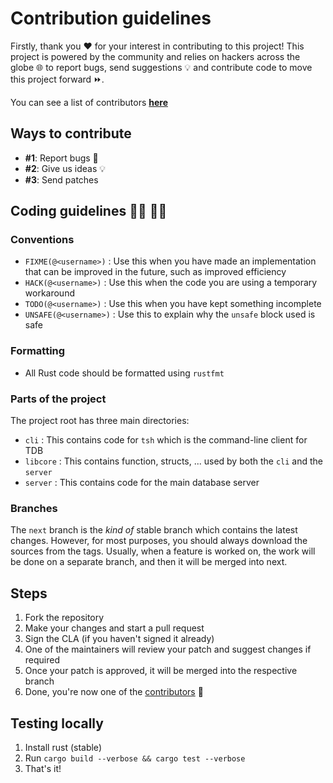 # Contribution guidelines

Firstly, thank you ❤️ for your interest in contributing to this project! This project is powered by the community
and relies on hackers across the globe 🌐 to report bugs, send suggestions 💡 and contribute code to move this project forward ⏩.

You can see a list of contributors **[here](./CONTRIBUTORS.md)**

## Ways to contribute

* **#1**: Report bugs 🐞
* **#2**: Give us ideas 💡
* **#3**: Send patches

## Coding guidelines 👩‍💻 👨‍💻 

### Conventions

* `FIXME(@<username>)` : Use this when you have made an implementation that can be improved in the future, such as improved efficiency
* `HACK(@<username>)` : Use this when the code you are using a temporary workaround
* `TODO(@<username>)` : Use this when you have kept something incomplete
* `UNSAFE(@<username>)` : Use this to explain why the `unsafe` block used is safe

### Formatting

* All Rust code should be formatted using `rustfmt`

### Parts of the project

The project root has three main directories:

* `cli` : This contains code for `tsh` which is the command-line client for TDB
* `libcore` : This contains function, structs, ... used by both the `cli` and the `server`
* `server` : This contains code for the main database server

### Branches

The `next` branch is the _kind of_ stable branch which contains the latest changes. However, for most purposes, you should always download the sources from the tags. Usually, when a feature is worked on, the work will be done on a separate branch, and then it will be merged into next.

## Steps

1. Fork the repository
2. Make your changes and start a pull request
3. Sign the CLA (if you haven't signed it already)
4. One of the maintainers will review your patch and suggest changes if required
5. Once your patch is approved, it will be merged into the respective branch
6. Done, you're now one of the [contributors](./CONTRIBUTORS.md) 🎉

## Testing locally

1. Install rust (stable)
2. Run `cargo build --verbose && cargo test --verbose`
3. That's it!
